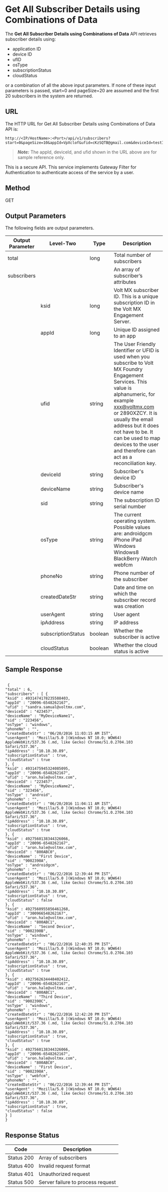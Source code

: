 
# Get All Subscriber Details using Combinations of Data

The **Get All Subscriber Details using Combinations of Data** API retrieves subscriber details using:

- application ID
- device ID
- ufID
- osType
- subscriptionStatus
- cloudStatus

or a combination of all the above input parameters. If none of these input parameters is passed, start=0 and pageSize=20 are assumed and the first 20 subscribers in the system are returned.

## URL

The HTTP URL for Get All Subscriber Details using Combinations of Data API is:

```
http://<IP/HostName>:<Port>/api/v1/subscribers?start=0&pageSize=10&appId=VpXclof&ufid=cKzSQTB@gmail.com&deviceId=testIphoneDevice
```

> **_Note:_** The appId, deviceId, and ufid shown in the URL above are for sample reference only.

This is a secure API. This service implements Gateway Filter for Authentication to authenticate access of the service by a user.

## Method

GET

## Output Parameters

The following fields are output parameters.

| Output Parameter | Level-Two          | Type    | Description                                                                                                                                                                                                                                                                                                                      |
| ---------------- | ------------------ | ------- | -------------------------------------------------------------------------------------------------------------------------------------------------------------------------------------------------------------------------------------------------------------------------------------------------------------------------------- |
| total            |                    | long    | Total number of subscribers                                                                                                                                                                                                                                                                                                      |
| subscribers      |                    |         | An array of subscriber’s attributes                                                                                                                                                                                                                                                                                              |
|                  | ksid               | long    | Volt MX subscriber ID. This is a unique subscription ID in the Volt MX Engagement Server.                                                                                                                                                                                                                                        |
|                  | appId              | long    | Unique ID assigned to an app                                                                                                                                                                                                                                                                                                     |
|                  | ufid               | string  | The User Friendly Identifier or UFID is used when you subscribe to Volt MX Foundry Engagement Services. This value is alphanumeric, for example xxx@voltmx.com or 2890XZCY. It is usually the email address but it does not have to be. It can be used to map devices to the user and therefore can act as a reconciliation key. |
|                  | deviceId           | string  | Subscriber's device ID                                                                                                                                                                                                                                                                                                           |
|                  | deviceName         | string  | Subscriber's device name                                                                                                                                                                                                                                                                                                         |
|                  | sid                | string  | The subscription ID serial number                                                                                                                                                                                                                                                                                                |
|                  | osType             | string  | The current operating system. Possible values are: androidgcm iPhone iPad Windows Windows8 BlackBerry iWatch webfcm                                                                                                                                                                                                              |
|                  | phoneNo            | string  | Phone number of the subscriber                                                                                                                                                                                                                                                                                                   |
|                  | createdDateStr     | string  | Date and time on which the subscriber record was creation                                                                                                                                                                                                                                                                        |
|                  | userAgent          | string  | User agent                                                                                                                                                                                                                                                                                                                       |
|                  | ipAddress          | string  | IP address                                                                                                                                                                                                                                                                                                                       |
|                  | subscriptionStatus | boolean | Whether the subscriber is active                                                                                                                                                                                                                                                                                                 |
|                  | cloudStatus        | boolean | Whether the cloud status is active                                                                                                                                                                                                                                                                                               |

## Sample Response

```
  
 {
"total" : 6,
"subscribers" : [ {
"ksid" : 4931474178235588403,
"appId" : "20096-6548262167",
"ufid" : "sandra.samual@voltmx.com",
"deviceId" : "423457",
"deviceName" : "MyDeviceName1",
"sid" : "223456",
"osType" : "windows",
"phoneNo" : "",
"createdDateStr" : "06/20/2016 11:03:15 AM IST",
"userAgent" : "Mozilla/5.0 ](Windows NT 10.0; WOW64) AppleWebKit/537.36 (.md, like Gecko) Chrome/51.0.2704.103 Safari/537.36",
"ipAddress" : "10.10.30.89",
"subscriptionStatus" : true,
"cloudStatus" : true
}, {
"ksid" : 4931475945324085095,
"appId" : "20096-6548262167",
"ufid" : "aron.hale@voltmx.com",
"deviceId" : "223457",
"deviceName" : "MyDeviceName2",
"sid" : "323456",
"osType" : "android",
"phoneNo" : "",
"createdDateStr" : "06/20/2016 11:04:11 AM IST",
"userAgent" : "Mozilla/5.0 ](Windows NT 10.0; WOW64) AppleWebKit/537.36 (.md, like Gecko) Chrome/51.0.2704.103 Safari/537.36",
"ipAddress" : "10.10.30.89",
"subscriptionStatus" : true,
"cloudStatus" : true
}, {
"ksid" : 4927560138344326066,
"appId" : "20096-6548262167",
"ufid" : "aron.hale@voltmx.com",
"deviceId" : "800ABC0",
"deviceName" : "First Device",
"sid" : "9002390A",
"osType" : "androidgcm",
"phoneNo" : "",
"createdDateStr" : "06/22/2016 12:39:44 PM IST",
"userAgent" : "Mozilla/5.0 ](Windows NT 10.0; WOW64) AppleWebKit/537.36 (.md, like Gecko) Chrome/51.0.2704.103 Safari/537.36",
"ipAddress" : "10.10.30.89",
"subscriptionStatus" : true,
"cloudStatus" : false
}, {
"ksid" : 4927560955856461268,
"appId" : "300966548262167",
"ufid" : "aron.hale@voltmx.com",
"deviceId" : "800ABC1",
"deviceName" : "Second Device",
"sid" : "9002390B",
"osType" : "windows",
"phoneNo" : "",
"createdDateStr" : "06/22/2016 12:40:35 PM IST",
"userAgent" : "Mozilla/5.0 ](Windows NT 10.0; WOW64) AppleWebKit/537.36 (.md, like Gecko) Chrome/51.0.2704.103 Safari/537.36",
"ipAddress" : "10.10.30.89",
"subscriptionStatus" : true,
"cloudStatus" : true
}, {
"ksid" : 4927562634448402412,
"appId" : "20096-6548262167",
"ufid" : "aron.hale@voltmx.com",
"deviceId" : "800ABC1",
"deviceName" : "Third Device",
"sid" : "9002390C",
"osType" : "windows",
"phoneNo" : "",
"createdDateStr" : "06/22/2016 12:42:20 PM IST",
"userAgent" : "Mozilla/5.0 ](Windows NT 10.0; WOW64) AppleWebKit/537.36 (.md, like Gecko) Chrome/51.0.2704.103 Safari/537.36",
"ipAddress" : "10.10.30.89",
"subscriptionStatus" : true,
"cloudStatus" : true
}, {
"ksid" : 4927560138344326066,
"appId" : "20096-6548262167",
"ufid" : "aron.hale@voltmx.com",
"deviceId" : "800ABC0",
"deviceName" : "First Device",
"sid" : "9002390A",
"osType" : "webfcm",
"phoneNo" : "",
"createdDateStr" : "06/22/2016 12:39:44 PM IST",
"userAgent" : "Mozilla/5.0 ](Windows NT 10.0; WOW64) AppleWebKit/537.36 (.md, like Gecko) Chrome/51.0.2704.103 Safari/537.36",
"ipAddress" : "10.10.30.89",
"subscriptionStatus" : true,
"cloudStatus" : false
} ]
}
```

## Response Status

| Code       | Description                       |
| ---------- | --------------------------------- |
| Status 200 | Array of subscribers              |
| Status 400 | Invalid request format            |
| Status 401 | Unauthorized request              |
| Status 500 | Server failure to process request |
